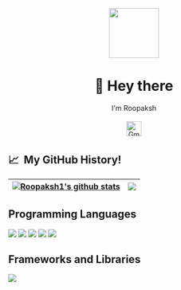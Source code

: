 <div align= "center"><img src="https://media.giphy.com/media/gjrYDwbjnK8x36xZIO/giphy.gif" width= "100"></div>

<div align= "center">
  <h1>👋 Hey there</h1>
  <p>I'm Roopaksh</p>
  <a href="mailto:saraswatroopaksh@gmail.com"> <img src="https://cdn.svgporn.com/logos/google-gmail.svg" alt="Gmail" height="30" style="vertical-align:top; margin:4px"></a>
</div>

## 📈 &nbsp;My GitHub History!

| <a href="https://github.com/Roopaksh1/github-readme-stats"><img align="center" src="https://github-readme-stats.vercel.app/api?username=Roopaksh1&show_icons=true&include_all_commits=true&theme=buefy&hide_border=true" alt="Roopaksh1's github stats" /></a> | <a href="https://github.com/Roopaksh1/github-readme-stats"><img align="center" src="https://github-readme-stats.vercel.app/api/top-langs/?username=Roopaksh1&layout=compact&theme=buefy&hide_border=true" /></a> |
| ------------- | ------------- |


## Programming Languages

<p>
  <img src="https://img.shields.io/badge/HTML5-E34F26?style=for-the-badge&logo=html5&logoColor=white" />
  <img src="https://img.shields.io/badge/CSS3-1572B6?style=for-the-badge&logo=css3&logoColor=white" />
  <img src="https://img.shields.io/badge/JavaScript-323330?style=for-the-badge&logo=javascript&logoColor=F7DF1E" />
  <img src="https://img.shields.io/badge/C-00599C?style=for-the-badge&logo=c&logoColor=white" />
  <img src="https://img.shields.io/badge/C%2B%2B-00599C?style=for-the-badge&logo=c%2B%2B&logoColor=white" />
</p>

## Frameworks and Libraries

<p>
  <img src="https://img.shields.io/badge/React-20232A?style=for-the-badge&logo=react&logoColor=61DAFB" />
</p>
